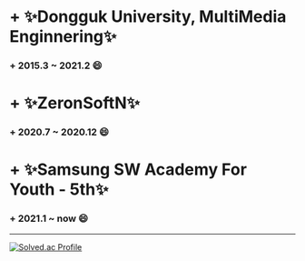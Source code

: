 <!--### Hi there 👋-->

<!--
**KingBlackCow/KingBlackCow** is a ✨ _special_ ✨ repository because its `README.md` (this file) appears on your GitHub profile.

Here are some ideas to get you started:

- 🔭 I’m currently working on ...
- 🌱 I’m currently learning ...
- 👯 I’m looking to collaborate on ...
- 🤔 I’m looking for help with ...
- 💬 Ask me about ...
- 📫 How to reach me: ...
- 😄 Pronouns: ...
- ⚡ Fun fact: ...
-->

# + ✨Dongguk University, MultiMedia Enginnering✨
  ### + 2015.3 ~ 2021.2 😄
  
# + ✨ZeronSoftN✨
  ### + 2020.7 ~ 2020.12 😄
  
# + ✨Samsung SW Academy For Youth - 5th✨
  ### + 2021.1 ~ now 😄

------------

[![Solved.ac Profile](http://mazassumnida.wtf/api/v2/generate_badge?boj=sgs1159)](https://solved.ac/sgs1159/)
